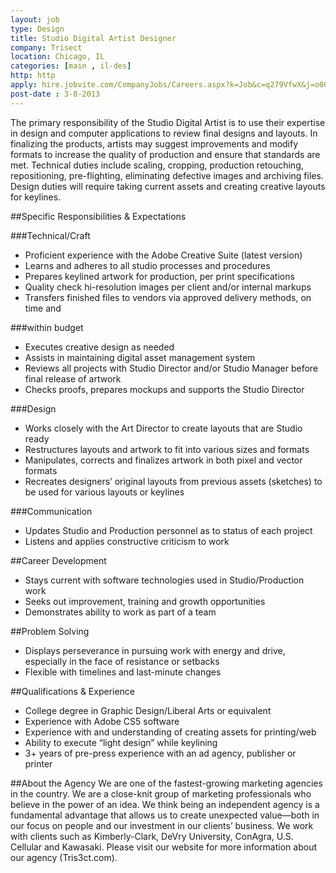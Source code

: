 ```yaml
---
layout: job
type: Design
title: Studio Digital Artist Designer
company: Trisect
location: Chicago, IL
categories: [main , il-des]
http: http
apply: hire.jobvite.com/CompanyJobs/Careers.aspx?k=Job&c=q279VfwX&j=o00dXfwU
post-date : 3-8-2013
---
```


The primary responsibility of the Studio Digital Artist is to use their expertise in
design and computer applications to review final designs and layouts. In finalizing
the products, artists may suggest improvements and modify formats to increase
the quality of production and ensure that standards are met. Technical duties
include scaling, cropping, production retouching, repositioning, pre-flighting,
eliminating defective images and archiving files. Design duties will require taking
current assets and creating creative layouts for keylines.
 
##Specific Responsibilities & Expectations

###Technical/Craft

* Proficient experience with the Adobe Creative Suite (latest version)
* Learns and adheres to all studio processes and procedures
* Prepares keylined artwork for production, per print specifications
* Quality check hi-resolution images per client and/or internal markups
* Transfers finished files to vendors via approved delivery methods, on time and

###within budget

* Executes creative design as needed
* Assists in maintaining digital asset management system
* Reviews all projects with Studio Director and/or Studio Manager before final
release of artwork
* Checks proofs, prepares mockups and supports the Studio Director
 
###Design

* Works closely with the Art Director to create layouts that are Studio ready
* Restructures layouts and artwork to fit into various sizes and formats
* Manipulates, corrects and finalizes artwork in both pixel and vector formats
* Recreates designers’ original layouts from previous assets (sketches) to be
used for various layouts or keylines
 
###Communication

* Updates Studio and Production personnel as to status of each project
* Listens and applies constructive criticism to work
 
##Career Development

* Stays current with software technologies used in Studio/Production work
* Seeks out improvement, training and growth opportunities
* Demonstrates ability to work as part of a team
 
##Problem Solving

* Displays perseverance in pursuing work with energy and drive, especially in
the face of resistance or setbacks
* Flexible with timelines and last-minute changes
 
##Qualifications & Experience

* College degree in Graphic Design/Liberal Arts or equivalent
* Experience with Adobe CS5 software
* Experience with and understanding of creating assets for printing/web
* Ability to execute “light design” while keylining
* 3+ years of pre-press experience with an ad agency, publisher or printer
 
##About the Agency
We are one of the fastest-growing marketing agencies in the country. We are a
close-knit group of marketing professionals who believe in the power of an idea.
We think being an independent agency is a fundamental advantage that allows
us to create unexpected value—both in our focus on people and our investment
in our clients’ business. We work with clients such as Kimberly-Clark, DeVry
University, ConAgra, U.S. Cellular and Kawasaki. Please visit our website for
more information about our agency (Tris3ct.com).